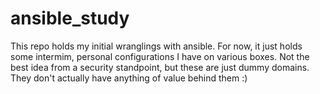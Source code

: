 # ansible_study

This repo holds my initial wranglings with ansible. For now, it just holds
some intermim, personal configurations I have on various boxes. Not the best
idea from a security standpoint, but these are just dummy domains. They
don't actually have anything of value behind them :)
